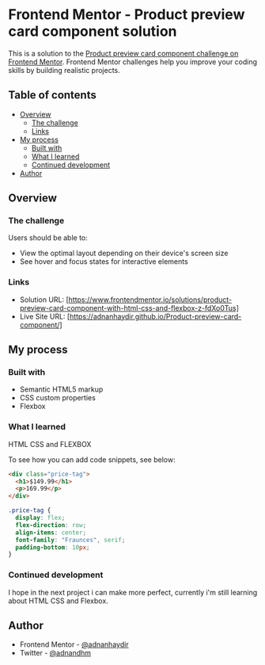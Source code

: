# Frontend Mentor - Product preview card component solution

This is a solution to the [Product preview card component challenge on Frontend Mentor](https://www.frontendmentor.io/challenges/product-preview-card-component-GO7UmttRfa). Frontend Mentor challenges help you improve your coding skills by building realistic projects.

## Table of contents

- [Overview](#overview)
  - [The challenge](#the-challenge)
  - [Links](#links)
- [My process](#my-process)
  - [Built with](#built-with)
  - [What I learned](#what-i-learned)
  - [Continued development](#continued-development)
- [Author](#author)

## Overview

### The challenge

Users should be able to:

- View the optimal layout depending on their device's screen size
- See hover and focus states for interactive elements

### Links

- Solution URL: [https://www.frontendmentor.io/solutions/product-preview-card-component-with-html-css-and-flexbox-z-fdXo0Tus]
- Live Site URL: [https://adnanhaydir.github.io/Product-preview-card-component/]

## My process

### Built with

- Semantic HTML5 markup
- CSS custom properties
- Flexbox

### What I learned

HTML CSS and FLEXBOX

To see how you can add code snippets, see below:

```html
<div class="price-tag">
  <h1>$149.99</h1>
  <p>169.99</p>
</div>
```

```css
.price-tag {
  display: flex;
  flex-direction: row;
  align-items: center;
  font-family: "Fraunces", serif;
  padding-bottom: 10px;
}
```

### Continued development

I hope in the next project i can make more perfect, currently i'm still learning about HTML CSS and Flexbox.

## Author

- Frontend Mentor - [@adnanhaydir](https://www.frontendmentor.io/profile/adnanhaydir)
- Twitter - [@adnandhm](https://www.twitter.com/adnandhm)
